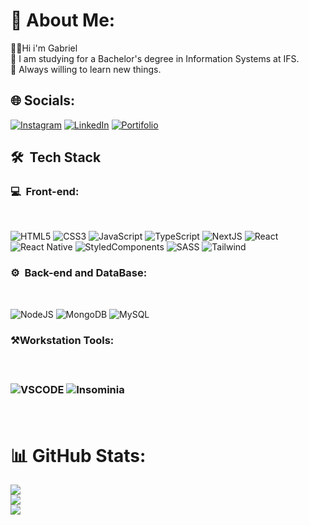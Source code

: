 # 💫 About Me:
👨‍💻Hi i'm Gabriel<br>📒 I am studying for a Bachelor's degree in Information Systems at IFS.<br>📓 Always willing to learn new things.

 
## 🌐 Socials:
[![Instagram](https://img.shields.io/badge/Instagram-E4405F?style=for-the-badge&logo=instagram&logoColor=white)](https://instagram.com/gabriel_ssantanab) 
[![LinkedIn](https://img.shields.io/badge/LinkedIn-0077B5?style=for-the-badge&logo=linkedin&logoColor=white)](https://linkedin.com/in/gabriel-santos-05029629a) 
[![Portifolio](https://img.shields.io/badge/Portfolio-255E63?style=for-the-badge&logo=About.me&logoColor=white)](https://portfoliogabrielsantana.netlify.app)

<h2>🛠 &nbsp;Tech Stack</h2>

<h3>💻 &nbsp;Front-end:</h3>
<br>

![HTML5](https://img.shields.io/badge/html5-%23E34F26.svg?style=for-the-badge&logo=html5&logoColor=white) 
![CSS3](https://img.shields.io/badge/css3-%231572B6.svg?style=for-the-badge&logo=css3&logoColor=white) 
![JavaScript](https://img.shields.io/badge/javascript-%23323330.svg?style=for-the-badge&logo=javascript&logoColor=%23F7DF1E) 
![TypeScript](https://img.shields.io/badge/typescript-%23007ACC.svg?style=for-the-badge&logo=typescript&logoColor=white) 
![NextJS](https://img.shields.io/badge/next%20js-000000?style=for-the-badge&logo=nextdotjs&logoColor=white)
![React](https://img.shields.io/badge/react-%2320232a.svg?style=for-the-badge&logo=react&logoColor=%2361DAFB) 
![React Native](https://img.shields.io/badge/React_Native-20232A?style=for-the-badge&logo=react&logoColor=61DAFB)
![StyledComponents](https://img.shields.io/badge/styled--components-DB7093?style=for-the-badge&logo=styled-components&logoColor=white) 
![SASS](https://img.shields.io/badge/SASS-hotpink.svg?style=for-the-badge&logo=SASS&logoColor=white) ![Tailwind](https://img.shields.io/badge/tailwindcss-%2338B2AC.svg?style=for-the-badge&logo=tailwind-css&logoColor=white)

<h3>⚙️ &nbsp;Back-end and DataBase:</h3>
<br>

![NodeJS](https://img.shields.io/badge/Node%20js-339933?style=for-the-badge&logo=nodedotjs&logoColor=white)
![MongoDB](https://img.shields.io/badge/MongoDB-4EA94B?style=for-the-badge&logo=mongodb&logoColor=white) ![MySQL](https://img.shields.io/badge/MySQL-00000F?style=for-the-badge&logo=mysql&logoColor=white)
<br>

<h3>⚒️Workstation Tools:<h3>
<br>

![VSCODE](https://img.shields.io/badge/VSCode-0078D4?style=for-the-badge&logo=visual%20studio%20code&logoColor=white)
![Insominia](https://img.shields.io/badge/Insomnia-5849be?style=for-the-badge&logo=Insomnia&logoColor=white)

<br>

# 📊 GitHub Stats:
![](https://github-readme-stats.vercel.app/api?username=Gabriellsa7&theme=dracula&hide_border=false&include_all_commits=true&count_private=false)<br/>
![](https://github-readme-streak-stats.herokuapp.com/?user=Gabriellsa7&theme=dracula&hide_border=false)<br/>
![](https://github-readme-stats.vercel.app/api/top-langs/?username=Gabriellsa7&theme=dracula&hide_border=false&include_all_commits=true&count_private=false&layout=compact)

<!-- Proudly created with GPRM ( https://gprm.itsvg.in ) -->
